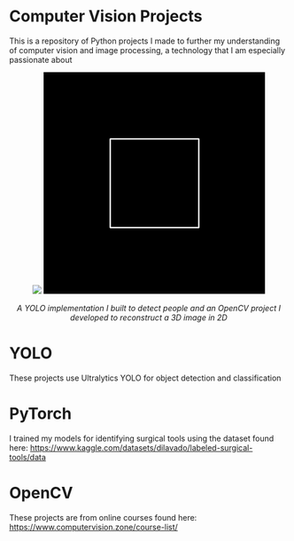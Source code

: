 # Computer Vision Projects
This is a repository of Python projects I made to further my understanding of computer vision and image processing, a technology that I am especially passionate about
<p align="center">
  <img src="YOLO/Detect1.gif" width="400" />
  <img src="OpenCV/3D Projection/Cube.gif" width="400" />
</p>
<p align="center">
  <em width="400"> A YOLO implementation I built to detect people </em>
  <em width="400"> and an OpenCV project I developed to reconstruct a 3D image in 2D</em>
</p>

# YOLO
These projects use Ultralytics YOLO for object detection and classification

# PyTorch
I trained my models for identifying surgical tools using the dataset found here: https://www.kaggle.com/datasets/dilavado/labeled-surgical-tools/data

# OpenCV
These projects are from online courses found here: https://www.computervision.zone/course-list/

